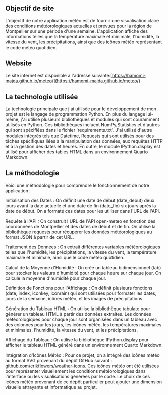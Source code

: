 ## Objectif de site
L'objectif de notre application météo est de fournir une visualisation claire  des conditions météorologiques actuelles et prévues pour la région de Montpellier sur une période d'une semaine. L'application affiche des informations telles que la température maximale et minimale, l'humidité, la vitesse du vent, les précipitations, ainsi que des icônes météo représentant le code météo quotidien.

## Website
Le site internet est disponible à l'adresse suivante:[https://hamomi-majda.github.io/meteo/](https://hamomi-majda.github.io/meteo/)


## La technologie utilisée
La technologie principale que j'ai utilisée pour le développement de mon projet est le langage de programmation Python. En plus du langage lui-même, j'ai utilisé plusieurs bibliothèques et modules qui sont couramment utilisés en Python. Ces bibliothèques incluent  NumPy,Statistics et d'autres qui sont spécifiées dans le fichier 'requirements.txt'.
J'ai utilisé d'autre modules intégrés tels que Datetime, Requests qui sont utilisés pour des tâches spécifiques liées à la manipulation des données, aux requêtes HTTP et à la gestion des dates et heures. En outre, le module IPython.display est utilisé pour afficher des tables HTML dans un environnement Quarto Markdown.

## La méthodologie

Voici une méthodologie pour comprendre le fonctionnement de notre application :

Initialisation des Dates :
On définit une date de début (date_debut) deux jours avant la date actuelle et une date de fin (date_fin) six jours après la date de début. On a formaté ces dates pour les utiliser dans l'URL de l'API.

Requête à l'API :
On construit l'URL de l'API open-meteo en fonction des coordonnées de Montpellier et des dates de début et de fin. On utilise la bibliothèque requests pour récupérer les données météorologiques au format JSON à partir de cet URL.

Traitement des Données :
On extrait différentes variables météorologiques telles que l'humidité, les précipitations, la vitesse du vent, la température maximale et minimale, ainsi que le code météo quotidien.

Calcul de la Moyenne d'Humidité :
On crée un tableau bidimensionnel (tab) pour stocker les valeurs d'humidité pour chaque heure sur chaque jour. On calcule la moyenne d'humidité pour chaque jour.

Définition de Fonctions pour l'Affichage :
On définit plusieurs fonctions (date, index, iconkey, iconrain) qui sont utilisées pour formater les dates, jours de la semaine, icônes météo, et les images de précipitations.

Génération du Tableau HTML :
On utilise la bibliothèque tabulate pour générer un tableau HTML à partir des données extraites. Les données météorologiques pour chaque jour sont organisées dans un tableau avec des colonnes pour les jours, les icônes météo, les températures maximales et minimales, l'humidité, la vitesse du vent, et les précipitations.

Affichage du Tableau :
On utilise la bibliothèque IPython.display pour afficher le tableau HTML généré dans un environnement Quarto Markdown.

Intégration d'Icônes Météo :
Pour ce projet, on a intégré des icônes météo au format SVG provenant du dépôt GitHub suivant : [github.com/erikflowers/weather-icons](https://github.com/erikflowers/weather-icons). Ces icônes météo ont été utilisées pour représenter visuellement les conditions météorologiques dans l'interface ou les visualisations générées par le code. Le choix de ces icônes météo provenant de ce dépôt particulier peut ajouter une dimension visuelle attrayante et informatique au projet.